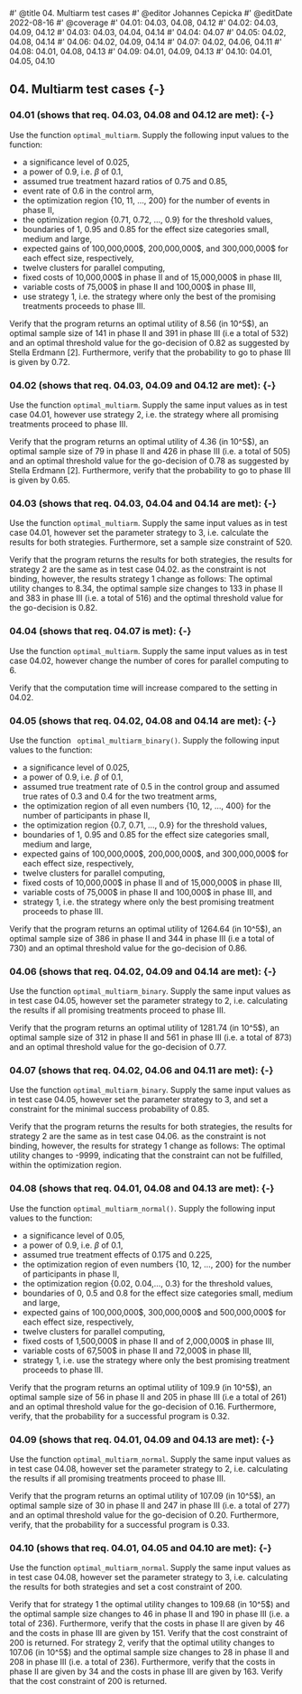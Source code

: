 #' @title 04. Multiarm test cases
#' @editor Johannes Cepicka
#' @editDate 2022-08-16
#' @coverage
#' 04.01: 04.03, 04.08, 04.12
#' 04.02: 04.03, 04.09, 04.12
#' 04.03: 04.03, 04.04, 04.14
#' 04.04: 04.07
#' 04.05: 04.02, 04.08, 04.14
#' 04.06: 04.02, 04.09, 04.14
#' 04.07: 04.02, 04.06, 04.11
#' 04.08: 04.01, 04.08, 04.13
#' 04.09: 04.01, 04.09, 04.13
#' 04.10: 04.01, 04.05, 04.10


## 04. Multiarm test cases {-}

### 04.01 (shows that req. 04.03, 04.08 and 04.12 are met): {-}
Use the function `optimal_multiarm`. Supply the following input values to the function:

  * a significance level of 0.025,
  * a power of 0.9, i.e. $\beta$ of 0.1,
  * assumed true treatment hazard ratios of 0.75 and 0.85,
  * event rate of 0.6 in the control arm,
  * the optimization region {10, 11, …, 200} for the number of events in phase II,
  * the optimization region {0.71, 0.72, ..., 0.9} for the threshold values,
  * boundaries of 1, 0.95 and 0.85 for the effect size categories small, medium and large,
  * expected gains of 100,000,000\$, 200,000,000\$, and 300,000,000\$ for each effect size, respectively,
  * twelve clusters for parallel computing,
  * fixed costs of 10,000,000\$ in phase II and of 15,000,000\$ in phase III,
  * variable costs of 75,000\$ in phase II and 100,000\$ in phase III,
  * use strategy 1, i.e. the strategy where only the best of the promising
    treatments proceeds to phase III.
  
Verify that the program returns an optimal utility of 8.56 (in 10^5\$), an optimal sample size of 141 in phase II and 391 in phase III (i.e a total of 532) and an optimal threshold value for the go-decision of 0.82 as suggested by Stella Erdmann [2]. Furthermore, verify that the probability to go to phase III is given by 0.72.

### 04.02 (shows that req. 04.03, 04.09 and 04.12 are met): {-}
Use the function `optimal_multiarm`. Supply the same input values as in test case 04.01, however use strategy 2, i.e. the strategy where all promising treatments proceed to phase III.

Verify that the program returns an optimal utility of 4.36 (in 10^5\$), an optimal sample size of 79 in phase II and 426 in phase III (i.e. a total of 505) and an optimal threshold value for the go-decision of 0.78 as suggested by Stella Erdmann [2].
Furthermore, verify that the probability to go to phase III is given by 0.65.

### 04.03 (shows that req. 04.03, 04.04 and 04.14 are met): {-}
Use the function `optimal_multiarm`. Supply the same input values as in test case 04.01, however set the parameter strategy to 3, i.e. calculate the results for both strategies. Furthermore, set a sample size constraint of 520.

Verify that the program returns the results for both strategies, the results for strategy 2 are the same as in test case 04.02. as the constraint is not binding, however, the results strategy 1 change as follows:  The optimal utility changes to 8.34, the optimal sample size changes to 133 in phase II and 383 in phase III (i.e. a total of 516) and the optimal threshold value for the go-decision is 0.82.

### 04.04 (shows that req. 04.07 is met): {-}
Use the function `optimal_multiarm`. Supply the same input values as in test case 04.02, however change the number of cores for parallel computing to 6. 

Verify that the computation time will increase compared to the setting in 04.02.

### 04.05 (shows that req. 04.02, 04.08 and 04.14 are met): {-}
Use the function ` optimal_multiarm_binary()`. Supply the following input values to the function:

  * a significance level of 0.025,
  * a power of 0.9, i.e. $\beta$ of 0.1,
  * assumed true treatment rate of 0.5 in the control group and assumed true rates of 0.3 and 0.4 for the two treatment arms, 
  * the optimization region of all even numbers {10, 12, …, 400} for the number of participants in phase II,
  * the optimization region {0.7, 0.71, …, 0.9} for the threshold values,
  * boundaries of 1, 0.95 and 0.85 for the effect size categories small, medium and large,
  * expected gains of 100,000,000\$, 200,000,000\$, and 300,000,000\$ for each effect size, respectively,
  * twelve clusters for parallel computing,
  * fixed costs of 10,000,000\$ in phase II and of 15,000,000\$ in phase III,
  * variable costs of 75,000\$ in phase II and 100,000\$ in phase III, and
  * strategy 1, i.e. the strategy where only the best promising treatment proceeds to phase III.
  
Verify that the program returns an optimal utility of 1264.64 (in 10^5\$), an optimal sample size of 386 in phase II and 344 in phase III (i.e a total of 730) and an optimal threshold value for the go-decision of 0.86. 

### 04.06 (shows that req. 04.02, 04.09 and 04.14 are met): {-}
Use the function `optimal_multiarm_binary`. Supply the same input values as in test case 04.05, however set the parameter strategy to 2, i.e. calculating the results if all promising treatments proceed to phase III.

Verify that the program returns an optimal utility of 1281.74 (in 10^5\$), an optimal sample size of 312 in phase II and 561 in phase III (i.e. a total of 873) and an optimal threshold value for the go-decision of 0.77. 

### 04.07 (shows that req. 04.02, 04.06 and 04.11 are met): {-}
Use the function `optimal_multiarm_binary`. Supply the same input values as in test case 04.05, however set the parameter strategy to 3, and set a constraint for the minimal success probability of 0.85.

Verify that the program returns the results for both strategies, the results for strategy 2 are the same as in test case 04.06. as the constraint is not binding, however, the results for strategy 1 change as follows:  The optimal utility changes to -9999, indicating that the constraint can not be fulfilled, within the optimization region.

### 04.08 (shows that req. 04.01, 04.08 and 04.13 are met): {-}
Use the function `optimal_multiarm_normal()`. Supply the following input values to the function:

  * a significance level of 0.05,
  * a power of 0.9, i.e. $\beta$ of 0.1,
  * assumed true treatment effects of 0.175 and 0.225,
  * the optimization region of even numbers {10, 12, …, 200} for the number of participants in phase II,
  * the optimization region {0.02, 0.04,…, 0.3} for the threshold values,
  * boundaries of 0, 0.5 and 0.8 for the effect size categories small, medium and large,
  * expected gains of 100,000,000\$, 300,000,000\$ and 500,000,000\$ for each effect size, respectively,
  * twelve clusters for parallel computing,
  * fixed costs of 1,500,000\$ in phase II and of 2,000,000\$ in phase III,
  * variable costs of 67,500\$ in phase II and 72,000\$ in phase III,
  * strategy 1, i.e. use the strategy where only the best promising treatment proceeds to phase III.
  
Verify that the program returns an optimal utility of 109.9 (in 10^5\$), an optimal sample size of 56 in phase II and 205 in phase III (i.e a total of 261) and an optimal threshold value for the go-decision of 0.16. Furthermore, verify, that the probability for a successful program is 0.32.

### 04.09 (shows that req. 04.01, 04.09 and 04.13 are met): {-}
Use the function `optimal_multiarm_normal`. Supply the same input values as in test case 04.08, however set the parameter strategy to 2, i.e. calculating the results if all promising treatments proceed to phase III.

Verify that the program returns an optimal utility of 107.09 (in 10^5\$), an optimal sample size of 30 in phase II and 247 in phase III (i.e. a total of 277) and an optimal threshold value for the go-decision of 0.20. Furthermore, verify, that the probability for a successful program is 0.33.

### 04.10 (shows that req. 04.01, 04.05 and 04.10 are met): {-}

Use the function `optimal_multiarm_normal`. Supply the same input values as in test case 04.08, however set the parameter strategy to 3, i.e. calculating the results for both strategies and set a cost constraint of 200.

Verify that for strategy 1 the optimal utility changes to 109.68 (in 10^5\$) and the optimal sample size changes to 46 in phase II and 190 in phase III (i.e. a total of 236). Furthermore, verify that the costs in phase II are given by 46 and the costs in phase III are given by 151. Verify that the cost constraint of 200 is returned.
For strategy 2, verify that the optimal utility changes to 107.06 (in 10^5\$) and the optimal sample size changes to 28 in phase II and 208 in phase III (i.e. a total of 236). Furthermore, verify that the costs in phase II are given by 34 and the costs in phase III are given by 163. Verify that the cost constraint of 200 is returned.

